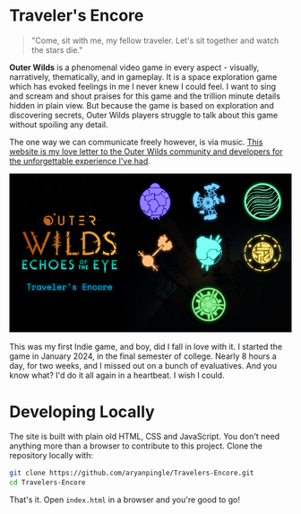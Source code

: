 # Traveler's Encore

> "Come, sit with me, my fellow traveler. Let's sit together and watch the stars die."

**Outer Wilds** is a phenomenal video game in every aspect - visually, narratively, thematically, and in gameplay. It is a space exploration game which has evoked feelings in me I never knew I could feel. I want to sing and scream and shout praises for this game and the trillion minute details hidden in plain view. But because the game is based on exploration and discovering secrets, Outer Wilds players struggle to talk about this game without spoiling any detail.

The one way we can communicate freely however, is via music. [This website is my love letter to the Outer Wilds community and developers for the unforgettable experience I've had](https://travelers-encore.netlify.app).

![Screenshot of the website](./src/assets/social-media/Banner.png)

This was my first Indie game, and boy, did I fall in love with it. I started the game in January 2024, in the final semester of college. Nearly 8 hours a day, for two weeks, and I missed out on a bunch of evaluatives. And you know what? I'd do it all again in a heartbeat. I wish I could.

# Developing Locally

The site is built with plain old HTML, CSS and JavaScript. You don't need anything more than a browser to contribute to this project. Clone the repository locally with:

```bash
git clone https://github.com/aryanpingle/Travelers-Encore.git
cd Travelers-Encore
```

That's it. Open `index.html` in a browser and you're good to go!